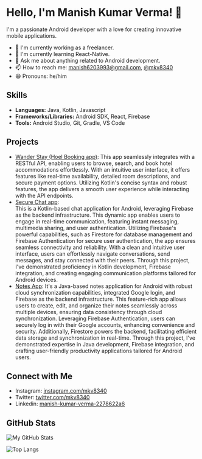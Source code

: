 
# Hello, I'm Manish Kumar Verma! 👋

I'm a passionate Android developer with a love for creating innovative mobile applications.

- 🚀 I'm currently working as a freelancer.
- 🌱 I'm currently learning React-Native.
- 💬 Ask me about anything related to Android development.
- 📫 How to reach me: [manish6203993@gmail.com](mailto:manish6203993@gmail.com), [@mkv8340](https//:www.instagram.com/mkv8340/)
- 😄 Pronouns: he/him

## Skills

- **Languages:** Java, Kotlin, Javascript
- **Frameworks/Libraries:** Android SDK, React, Firebase
- **Tools:** Android Studio, Git, Gradle, VS Code

## Projects

- [Wander Stay (Hoel Booking app)](https://github.com/manish99verma/HotelBookingApp): This app seamlessly integrates with a RESTful API, enabling users to browse, search, and book hotel accommodations effortlessly. With an intuitive user interface, it offers features like real-time availability, detailed room descriptions, and secure payment options. Utilizing Kotlin's concise syntax and robust features, the app delivers a smooth user experience while interacting with the API endpoints.
- [Secure Chat app](https://github.com/manish99verma/SecureChat):   
This is a Kotlin-based chat application for Android, leveraging Firebase as the backend infrastructure. This dynamic app enables users to engage in real-time communication, featuring instant messaging, multimedia sharing, and user authentication. Utilizing Firebase's powerful capabilities, such as Firestore for database management and Firebase Authentication for secure user authentication, the app ensures seamless connectivity and reliability. With a clean and intuitive user interface, users can effortlessly navigate conversations, send messages, and stay connected with their peers. Through this project, I've demonstrated proficiency in Kotlin development, Firebase integration, and creating engaging communication platforms tailored for Android devices.
- [Notes App](https://github.com/manish99verma/Notes_App_MVP): It's a Java-based notes application for Android with robust cloud synchronization capabilities, integrated Google login, and Firebase as the backend infrastructure. This feature-rich app allows users to create, edit, and organize their notes seamlessly across multiple devices, ensuring data consistency through cloud synchronization. Leveraging Firebase Authentication, users can securely log in with their Google accounts, enhancing convenience and security. Additionally, Firestore powers the backend, facilitating efficient data storage and synchronization in real-time. Through this project, I've demonstrated expertise in Java development, Firebase integration, and crafting user-friendly productivity applications tailored for Android users.

## Connect with Me

- Instagram: [instagram.com/mkv8340](https://www.instagram.com/mkv8340/)
- Twitter: [twitter.com/mkv8340](https://twitter.com/mkv8340)
- Linkedin: [manish-kumar-verma-2278622a6](www.linkedin.com/in/manish-kumar-verma-2278622a6)
 
## GitHub Stats

![My GitHub Stats](https://github-readme-stats.vercel.app/api?username=manish99verma&show_icons=true&theme=radical)

![Top Langs](https://github-readme-stats.vercel.app/api/top-langs/?username=manish99verma&layout=compact)
